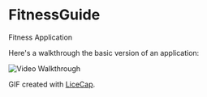 # FitnessGuide
Fitness Application

Here's a walkthrough the basic version of an application:

<img src='http://i.imgur.com/Poc5l7R.gif' title='Video Walkthrough' width='' alt='Video Walkthrough' />

GIF created with [LiceCap](http://www.cockos.com/licecap/).
